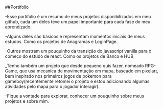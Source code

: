 ##Portifolio

-Esse portifólio é um resumo de meus projetos disponibilizados em meu github, cada um deles teve um papel importante para cada fase do meu aprendizado.

-Alguns deles são básicos e representam momentos iniciais de meus estudos. Como os projetos de Anagramas e LoginPage.

-Outros mostram um pouquinho da transição do javascript vanilla para o começo do estudo de react. Como os projetos de Banco e HUB.

_Tenho também um projeto que desde pequeno quis fazer, nomeado RPG-Game, que usa mecanica de movimentação em mapa, baseado em pixelart, bem inspirado nos primeiros jogos de pokemon para gameboy(recentemente retomei o projeto e estou adicionando algumas atividades pelo mapa para o jogador interagir).

-Fique a vontade para explorar, conhecer um pouquinho sobre meus projetos e sobre mim.

